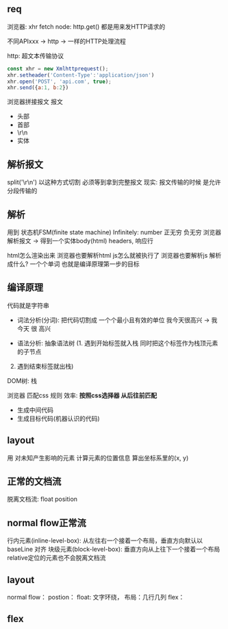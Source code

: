 ## req
浏览器: xhr fetch
node: http.get()
都是用来发HTTP请求的

不同APIxxx -> http -> 一样的HTTP处理流程

http: 超文本传输协议

```js
const xhr = new Xmlhttprequest();
xhr.setheader('Content-Type':'application/json')
xhr.open('POST', 'api.com', true);
xhr.send({a:1, b:2})
```
浏览器拼接报文
 报文
 - 头部
 - 首部
 - \r\n
 - 实体

 ## 解析报文
 split('\r\n')  以这种方式切割 必须等到拿到完整报文
 现实: 报文传输的时候 是允许分段传输的

 ## 解析
 用到 状态机FSM(finite state machine)
 Infinitely: number 正无穷 负无穷
 浏览器解析报文 -> 得到一个实体body(html)  headers, 响应行

 html怎么渲染出来 浏览器也要解析html
 js怎么就被执行了 浏览器也要解析js
 解析成什么? 
 一个个单词 也就是编译原理第一步的目标


 ## 编译原理
 代码就是字符串
- 词法分析(分词): 把代码切割成 一个个最小且有效的单位
    我今天很高兴 -> 我  今天  很  高兴

- 语法分析: 抽象语法树
(1. 遇到开始标签就入栈 同时把这个标签作为栈顶元素的子节点
 2. 遇到结束标签就出栈)

 DOM树: 栈

 浏览器 匹配css 规则
 效率: **按照css选择器 从后往前匹配**

- 生成中间代码
- 生成目标代码(机器认识的代码)

## layout
用 对未知产生影响的元素 计算元素的位置信息 算出坐标系里的(x, y)

## 正常的文档流
脱离文档流: float  position

## normal flow正常流
行内元素(inline-level-box): 从左往右一个接着一个布局，垂直方向默认以 baseLine 对齐
块级元素(block-level-box): 垂直方向从上往下一个接着一个布局
relative定位的元素也不会脱离文档流 

## layout
normal flow：
postion：
float: 文字环绕， 布局：几行几列
flex：

## flex 


